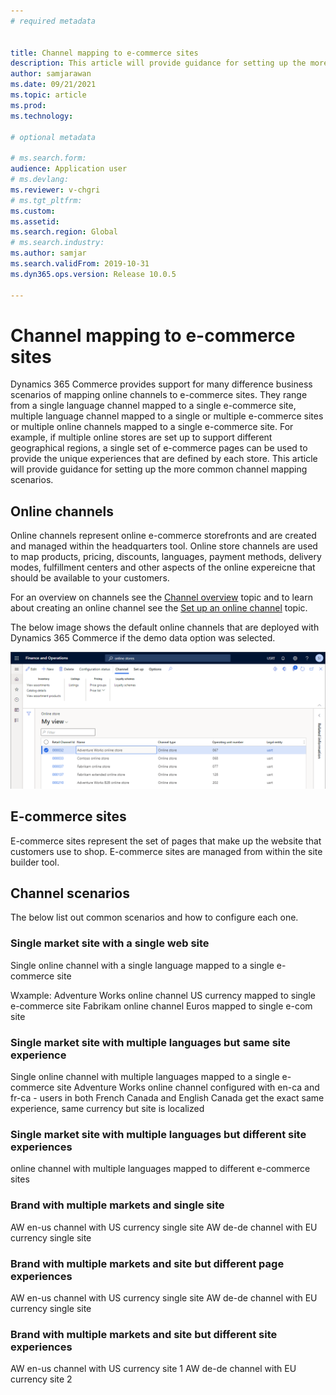 ```yaml
---
# required metadata


title: Channel mapping to e-commerce sites
description: This article will provide guidance for setting up the more common channel mapping scenarios.
author: samjarawan
ms.date: 09/21/2021
ms.topic: article
ms.prod: 
ms.technology: 

# optional metadata

# ms.search.form: 
audience: Application user
# ms.devlang: 
ms.reviewer: v-chgri
# ms.tgt_pltfrm: 
ms.custom: 
ms.assetid: 
ms.search.region: Global
# ms.search.industry: 
ms.author: samjar
ms.search.validFrom: 2019-10-31
ms.dyn365.ops.version: Release 10.0.5

---
```

# Channel mapping to e-commerce sites

Dynamics 365 Commerce provides support for many difference business scenarios of mapping online channels to e-commerce sites.  They range from a single language channel mapped to a single e-commerce site, multiple language channel mapped to a single or multiple e-commerce sites or multiple online channels mapped to a single e-commerce site.  For example, if multiple online stores are set up to support different geographical regions, a single set of e-commerce pages can be used to provide the unique experiences that are defined by each store.  This article will provide guidance for setting up the more common channel mapping scenarios.

## Online channels

Online channels represent online e-commerce storefronts and are created and managed within the headquarters tool.  Online store channels are used to map products, pricing, discounts, languages, payment methods, delivery modes, fulfillment centers and other aspects of the online expereicne that should be available to your customers. 

For an overview on channels see the [Channel overview](channels-overview.md) topic and to learn about creating an online channel see the [Set up an online channel](channel-setup-online.md) topic.

The below image shows the default online channels that are deployed with Dynamics 365 Commerce if the demo data option was selected.

![Default demo data channels](media/channel-mapping-1.png)

## E-commerce sites

E-commerce sites represent the set of pages that make up the website that customers use to shop.  E-commerce sites are managed from within the site builder tool.

## Channel scenarios

The below list out common scenarios and how to configure each one.

### Single market site with a single web site
Single online channel with a single language mapped to a single e-commerce site

Wxample:
Adventure Works online channel US currency mapped to single e-commerce site
Fabrikam online channel Euros mapped to single e-com site

### Single market site with multiple languages but same site experience
Single online channel with multiple languages mapped to a single e-commerce site
Adventure Works online channel configured with en-ca and fr-ca - users in both French Canada and English Canada get the exact same experience, same currency but site is localized

### Single market site with multiple languages but different site experiences
online channel with multiple languages mapped to different e-commerce sites

### Brand with multiple markets and single site
AW en-us channel with US currency single site
AW de-de channel with EU currency single site

### Brand with multiple markets and site but different page experiences
AW en-us channel with US currency single site
AW de-de channel with EU currency single site

### Brand with multiple markets and site but different site experiences
AW en-us channel with US currency site 1
AW de-de channel with EU currency site 2

